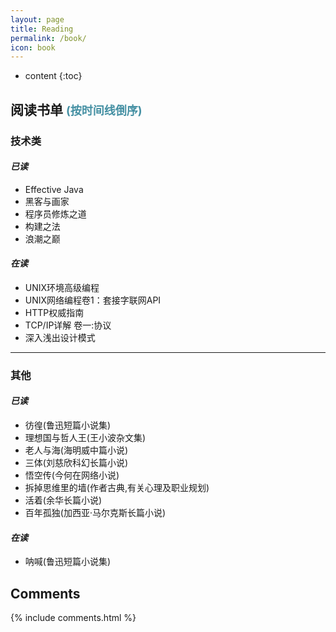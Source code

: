 ```yaml
---
layout: page
title: Reading
permalink: /book/
icon: book
---
```


* content
{:toc}

## **阅读书单** <font size="4px" color="#4590a3">(按时间线倒序)</font>

### **技术类**

#### *已读*

  * Effective Java
  * 黑客与画家
  * 程序员修炼之道
  * 构建之法
  * 浪潮之巅

#### *在读*

  * UNIX环境高级编程
  * UNIX网络编程卷1：套接字联网API
  * HTTP权威指南
  * TCP/IP详解 卷一:协议
  * 深入浅出设计模式

-------------------

### **其他**

####  *已读*

  * 彷徨(鲁迅短篇小说集)
  * 理想国与哲人王(王小波杂文集)
  * 老人与海(海明威中篇小说)
  * 三体(刘慈欣科幻长篇小说)
  * 悟空传(今何在网络小说)
  * 拆掉思维里的墙(作者古典,有关心理及职业规划)
  * 活着(余华长篇小说)
  * 百年孤独(加西亚·马尔克斯长篇小说)

####  *在读*

  * 呐喊(鲁迅短篇小说集)

## Comments

{% include comments.html %}
